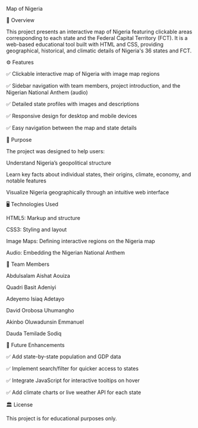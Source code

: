 Map of Nigeria

📖 Overview

This project presents an interactive map of Nigeria featuring clickable areas corresponding to each state and the Federal Capital Territory (FCT). It is a web-based educational tool built with HTML and CSS, providing geographical, historical, and climatic details of Nigeria's 36 states and FCT.

⚙ Features

✅ Clickable interactive map of Nigeria with image map regions

✅ Sidebar navigation with team members, project introduction, and the Nigerian National Anthem (audio)

✅ Detailed state profiles with images and descriptions

✅ Responsive design for desktop and mobile devices

✅ Easy navigation between the map and state details

🎯 Purpose

The project was designed to help users:

Understand Nigeria’s geopolitical structure

Learn key facts about individual states, their origins, climate, economy, and notable features

Visualize Nigeria geographically through an intuitive web interface


🖥 Technologies Used

HTML5: Markup and structure

CSS3: Styling and layout

Image Maps: Defining interactive regions on the Nigeria map

Audio: Embedding the Nigerian National Anthem

👥 Team Members

Abdulsalam Aishat Aouiza

Quadri Basit Adeniyi

Adeyemo Isiaq Adetayo

David Orobosa Uhumangho

Akinbo Oluwadunsin Emmanuel

Dauda Temilade Sodiq

🚀 Future Enhancements

✅ Add state-by-state population and GDP data

✅ Implement search/filter for quicker access to states

✅ Integrate JavaScript for interactive tooltips on hover

✅ Add climate charts or live weather API for each state

🏛 License

This project is for educational purposes only.